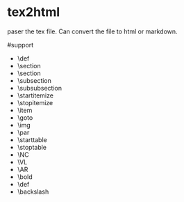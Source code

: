 # tex2html
paser the tex file. Can convert the file to html or markdown.

#support
* \def
* \section
* \section
* \subsection
* \subsubsection
* \startitemize
* \stopitemize
* \item
* \goto
* \img
* \par
* \starttable
* \stoptable
* \NC
* \VL
* \AR
* \bold
* \def
* \backslash
